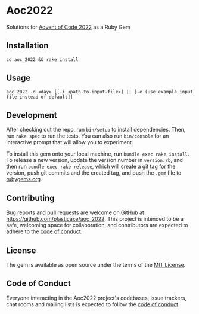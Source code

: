 # Aoc2022

Solutions for [Advent of Code 2022](https://adventofcode.com/2022) as a Ruby Gem


## Installation

```
cd aoc_2022 && rake install
```

## Usage

```
aoc_2022 -d <day> [[-i <path-to-input-file>] || [-e (use example input file instead of default]]
```

## Development

After checking out the repo, run `bin/setup` to install dependencies. Then, run `rake spec` to run the tests. You can also run `bin/console` for an interactive prompt that will allow you to experiment.

To install this gem onto your local machine, run `bundle exec rake install`. To release a new version, update the version number in `version.rb`, and then run `bundle exec rake release`, which will create a git tag for the version, push git commits and the created tag, and push the `.gem` file to [rubygems.org](https://rubygems.org).

## Contributing

Bug reports and pull requests are welcome on GitHub at https://github.com/plasticaxe/aoc_2022. This project is intended to be a safe, welcoming space for collaboration, and contributors are expected to adhere to the [code of conduct](https://github.com/plasticaxe/aoc_2022/blob/master/CODE_OF_CONDUCT.md).

## License

The gem is available as open source under the terms of the [MIT License](https://opensource.org/licenses/MIT).

## Code of Conduct

Everyone interacting in the Aoc2022 project's codebases, issue trackers, chat rooms and mailing lists is expected to follow the [code of conduct](https://github.com/plasticaxe/aoc_2022/blob/master/CODE_OF_CONDUCT.md).

